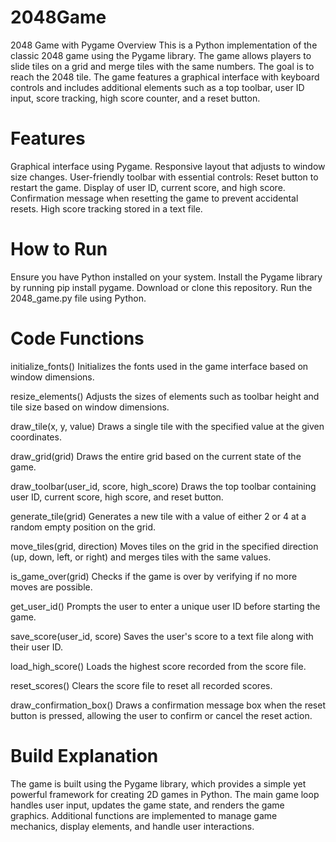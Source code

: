 # 2048Game
2048 Game with Pygame
Overview
This is a Python implementation of the classic 2048 game using the Pygame library. The game allows players to slide tiles on a grid and merge tiles with the same numbers. The goal is to reach the 2048 tile. The game features a graphical interface with keyboard controls and includes additional elements such as a top toolbar, user ID input, score tracking, high score counter, and a reset button.

# Features
Graphical interface using Pygame.
Responsive layout that adjusts to window size changes.
User-friendly toolbar with essential controls:
Reset button to restart the game.
Display of user ID, current score, and high score.
Confirmation message when resetting the game to prevent accidental resets.
High score tracking stored in a text file.
# How to Run
Ensure you have Python installed on your system.
Install the Pygame library by running pip install pygame.
Download or clone this repository.
Run the 2048_game.py file using Python.
# Code Functions
initialize_fonts()
Initializes the fonts used in the game interface based on window dimensions.

resize_elements()
Adjusts the sizes of elements such as toolbar height and tile size based on window dimensions.

draw_tile(x, y, value)
Draws a single tile with the specified value at the given coordinates.

draw_grid(grid)
Draws the entire grid based on the current state of the game.

draw_toolbar(user_id, score, high_score)
Draws the top toolbar containing user ID, current score, high score, and reset button.

generate_tile(grid)
Generates a new tile with a value of either 2 or 4 at a random empty position on the grid.

move_tiles(grid, direction)
Moves tiles on the grid in the specified direction (up, down, left, or right) and merges tiles with the same values.

is_game_over(grid)
Checks if the game is over by verifying if no more moves are possible.

get_user_id()
Prompts the user to enter a unique user ID before starting the game.

save_score(user_id, score)
Saves the user's score to a text file along with their user ID.

load_high_score()
Loads the highest score recorded from the score file.

reset_scores()
Clears the score file to reset all recorded scores.

draw_confirmation_box()
Draws a confirmation message box when the reset button is pressed, allowing the user to confirm or cancel the reset action.

# Build Explanation
The game is built using the Pygame library, which provides a simple yet powerful framework for creating 2D games in Python. The main game loop handles user input, updates the game state, and renders the game graphics. Additional functions are implemented to manage game mechanics, display elements, and handle user interactions.

